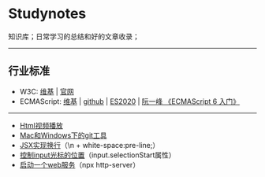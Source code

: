 # Studynotes
知识库；日常学习的总结和好的文章收录；

---
## 行业标准
- W3C: [维基](https://zh.wikipedia.org/wiki/%E4%B8%87%E7%BB%B4%E7%BD%91%E8%81%94%E7%9B%9F) | [官网](https://www.w3.org/standards/)
- ECMAScript: [维基](https://zh.wikipedia.org/wiki/ECMAScript) | [github](https://github.com/tc39/ecma262) | [ES2020](https://tc39.es/ecma262/) | [阮一峰 《ECMAScript 6 入门》](https://es6.ruanyifeng.com/) 

---
- [Html视频播放](https://github.com/lcyuhe/StudyNotes/tree/master/Html%E8%A7%86%E9%A2%91%E6%92%AD%E6%94%BE)
- [Mac和Windows下的git工具](https://github.com/lcyuhe/StudyNotes/tree/master/Mac%E5%92%8CWindows%E4%B8%8B%E7%9A%84git%E5%B7%A5%E5%85%B7)
- [JSX实现换行](https://blog.csdn.net/Zckguiying/article/details/88641357)（\n + white-space:pre-line;）
- [控制input光标的位置](https://segmentfault.com/a/1190000016758141)（input.selectionStart属性）
- [启动一个web服务](http://www.ruanyifeng.com/blog/2019/02/npx.html)（npx http-server）
